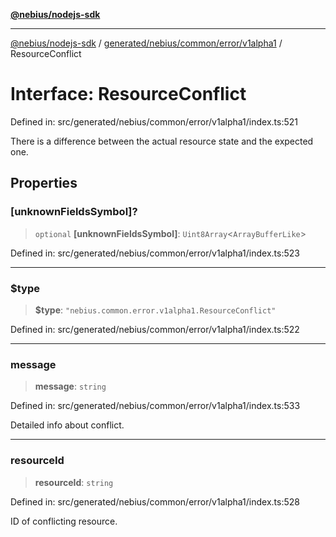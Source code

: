 [**@nebius/nodejs-sdk**](../../../../../../README.md)

---

[@nebius/nodejs-sdk](../../../../../../README.md) / [generated/nebius/common/error/v1alpha1](../README.md) / ResourceConflict

# Interface: ResourceConflict

Defined in: src/generated/nebius/common/error/v1alpha1/index.ts:521

There is a difference between the actual resource state and the expected one.

## Properties

### \[unknownFieldsSymbol\]?

> `optional` **\[unknownFieldsSymbol\]**: `Uint8Array`\<`ArrayBufferLike`\>

Defined in: src/generated/nebius/common/error/v1alpha1/index.ts:523

---

### $type

> **$type**: `"nebius.common.error.v1alpha1.ResourceConflict"`

Defined in: src/generated/nebius/common/error/v1alpha1/index.ts:522

---

### message

> **message**: `string`

Defined in: src/generated/nebius/common/error/v1alpha1/index.ts:533

Detailed info about conflict.

---

### resourceId

> **resourceId**: `string`

Defined in: src/generated/nebius/common/error/v1alpha1/index.ts:528

ID of conflicting resource.
